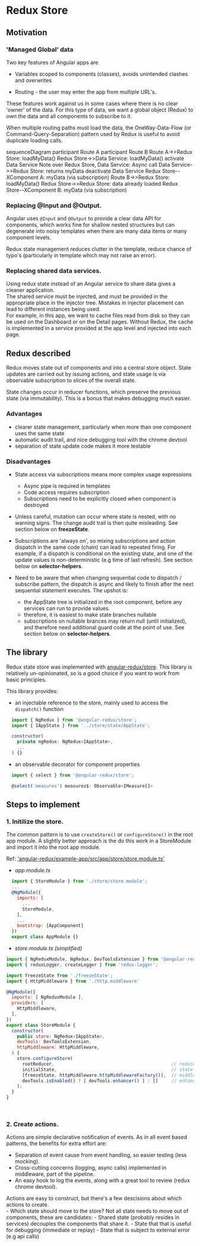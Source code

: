 # Redux Store

## Motivation

### **'Managed Global' data**  

Two key features of Angular apps are

- Variables scoped to components (classes), avoids unintended clashes and overwrites

- Routing - the user may enter the app from multiple URL's.

These features work against us in some cases where there is no clear 'owner' of the data. For this type of data, we want a global object (Redux) to own the data and all components to subscribe to it.  

When multiple routing paths must load the data, the OneWay-Data-Flow (or Command-Query-Separation) pattern used by Redux is useful to avoid duplicate loading calls.  

<mermaid>
sequenceDiagram
  participant Route A
  participant Route B
  Route A->>Redux Store: loadMyData()
  Redux Store->>Data Service: loadMyData()
  activate Data Service
  Note over Redux Store, Data Service: Async call
  Data Service->>Redux Store: returns myData
  deactivate Data Service
  Redux Store--XComponent A: myData (via subscription)
  Route B->>Redux Store: loadMyData()
  Redux Store->>Redux Store: data already loaded
  Redux Store--XComponent B: myData (via subscription)
</mermaid>

<br/>

### **Replacing @Input and @Output.**  

Angular uses `@Input` and `@Output` to provide a clear data API for components, which works fine for shallow nested structures but can degenerate into noisy templates when there are many data items or many component levels.

Redux state management reduces clutter in the template, reduce chance of typo's (particularly in template which may not raise an error).  

### **Replacing shared data services.**  

Using redux state instead of an Angular service to share data gives a cleaner application.  
The shared service must be injected, and must be provided in the appropriate place in the injector tree. Mistakes in injector placement can lead to different instances being used.  
For example, in this app, we want to cache files read from disk so they can be used on the Dashboard or on the Detail pages. Without Redux, the cache is implemented in a service provided at the app level and injected into each page.

## Redux described

Redux moves state out of components and into a central store object. State updates are carried out by issuing actions, and state usage is via observable subscription to slices of the overall state.  

State changes occur in reducer functions, which preserve the previous state (via immutability). This is a bonus that makes debugging much easier.

### **Advantages**

- clearer state management, particularly when more than one component uses the same state
- automatic audit trail, and nice debugging tool with the chrome devtool
- separation of state update code makes it more testable

### **Disadvantages**

- State access via subscriptions means more complex usage expressions
  - Async pipe is required in templates
  - Code access requires subscription  
  - Subscriptions need to be explicitly closed when component is destroyed 

- Unless careful, mutation can occur where state is nested, with no warning  signs. The change audit trail is then quite misleading. See section below on **freezeState**.

- Subscriptions are 'always on', so mixing subscriptions and action dispatch in the same code (chain) can lead to repeated firing. For example, if a dispatch is conditional on the existing state, and one of the update values is non-deterministic (e.g time of last refresh). See section below on **selector-helpers**.  

- Need to be aware that when changing sequential code to dispatch / subscribe pattern, the dispatch is async and likely to finish after the next sequential statement executes. The upshot is:
  - the AppState tree is initialized in the root component, before any services can run to provide values.
  - therefore, it is easiest to make state branches nullable
  - subscriptions on nullable brances may return null (until initialized), and therefore need additional guard code at the point of use. See section below on **selector-helpers**.

## The library

Redux state store was implemented with [angular-redux/store](https://github.com/angular-redux/store). This library is relatively un-opinionated, so is a good choice if you want to work from basic principles.  

This library provides:

- an injectable reference to the store, mainly used to access the `dispatch()` function

```javascript
  import { NgRedux } from '@angular-redux/store';
  import { IAppState } from '../store/state/AppState';

  constructor(
    private ngRedux: NgRedux<IAppState>,
    ...
  ) {}
```

- an observable decorator for component properties

```javascript
  import { select } from '@angular-redux/store';

  @select('measures') measures$: Observable<IMeasure[]>
```

## Steps to implement

### 1. **Initilize the store.**  

  The common pattern is to use `createStore()` or `configureStore()` in the root app module. A slightly better approach is the do this work in a StoreModule and import it into the root app module.

  Ref: ['angular-redux/example-app/src/app/store/store.module.ts'](https://github.com/angular-redux/example-app/blob/master/src/app/store/store.module.ts)  

  - _app.module.ts_  

  ```javascript
    import { StoreModule } from './store/store.module';
    ...
    @NgModule({
      imports: [
        ...
        StoreModule,
      ],
      ...
      bootstrap: [AppComponent]
    })
    export class AppModule {}

  ```

  - _store.module.ts (simplified)_

  ```javascript
  import { NgReduxModule, NgRedux, DevToolsExtension } from '@angular-redux/store';
  import { reduxLogger, createLogger } from 'redux-logger';

  import freezeState from './freezeState';
  import { HttpMiddleware } from './http.middleware'

  @NgModule({
    imports: [ NgReduxModule ],
    providers: [
      HttpMiddleware,
    ],
  })
  export class StoreModule {
    constructor(
      public store: NgRedux<IAppState>,
      devTools: DevToolsExtension,
      httpMiddleware: HttpMiddleware,
    ) {
      store.configureStore(
        rootReducer,                                            // reducer
        initialState,                                           // state
        [freezeState, httpMiddleware.httpMiddlewareFactory()],  // middleware
        devTools.isEnabled() ? [ devTools.enhancer() ] : []     // enhancers
      );
    }
  }
  ```
<br/>

### 2. **Create actions.**  

  Actions are simple declarative notification of events. As in all event based patterns, the benefits for extra effort are:

  - Separation of event cause from event handling, so easier testing (less mocking).
  - Cross-cutting concerns (logging, async calls) implemented in middleware, part of the pipeline.
  - An easy hook to log the events, along with a great tool to review (redux chrome devtool). 

  Actions are easy to construct, but there's a few descisions about which actions to create.  
    - Which state should move to the store? Not all state needs to move out of components, these are candidates:
      - Shared state (probably resides in services) decouples the components that share it.
      - State that that is useful for debugging (immediate or replay)
      - State that is subject to external error (e.g api calls)

<MiniMap></MiniMap>
